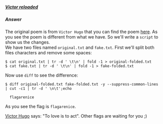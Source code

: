 ##### [Victor reloaded](http://ringzer0team.com/challenges/71)
##### Answer

The original poem is from `Victor Hugo` that you can find the poem [here](http://poesie.webnet.fr/lesgrandsclassiques/poemes/victor_hugo/viens_une_flute_invisible.html). As you see the poem is different from what we have. So we'll write a `script` to show us the changes.  
We have two files named `original.txt` and `fake.txt`. First we'll split both files characters and remove some spaces:  
```
$ cat original.txt | tr -d ' \t\n' | fold -1 > original-folded.txt
$ cat fake.txt | tr -d ' \t\n' | fold -1 > fake-folded.txt
```
Now use `diff` to see the difference:  
```
$ diff original-folded.txt fake-folded.txt -y --suppress-common-lines | cut -c1 | tr -d ' \n\t';echo

  flagarenice
```
As you see the flag is `flagarenice`.

[Victor Hugo](http://en.wikipedia.org/wiki/Victor_Hugo) says: "To love is to act". Other flags are waiting for you ;)
